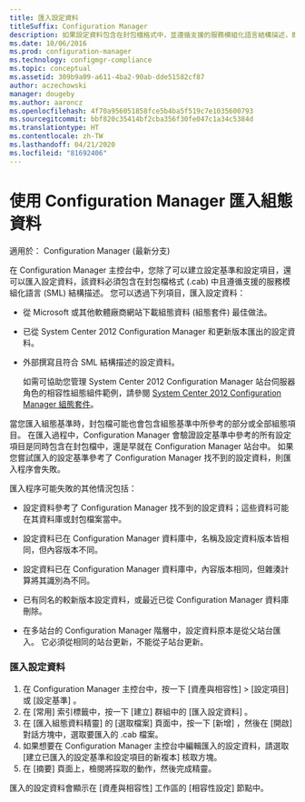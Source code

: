```yaml
---
title: 匯入設定資料
titleSuffix: Configuration Manager
description: 如果設定資料包含在封包檔格式中，並遵循支援的服務模組化語言結構描述，即可匯入設定資料。
ms.date: 10/06/2016
ms.prod: configuration-manager
ms.technology: configmgr-compliance
ms.topic: conceptual
ms.assetid: 309b9a09-a611-4ba2-90ab-dde51582cf87
author: aczechowski
manager: dougeby
ms.author: aaroncz
ms.openlocfilehash: 4f70a956051858fce5b4ba5f519c7e1035600793
ms.sourcegitcommit: bbf820c35414bf2cba356f30fe047c1a34c5384d
ms.translationtype: HT
ms.contentlocale: zh-TW
ms.lasthandoff: 04/21/2020
ms.locfileid: "81692406"
---
```

# <a name="import-configuration-data-with-configuration-manager"></a>使用 Configuration Manager 匯入組態資料

適用於：  Configuration Manager (最新分支)

在 Configuration Manager 主控台中，您除了可以建立設定基準和設定項目，還可以匯入設定資料，該資料必須包含在封包檔格式 (.cab) 中且遵循支援的服務模組化語言 (SML) 結構描述。 您可以透過下列項目，匯入設定資料：  

- 從 Microsoft 或其他軟體廠商網站下載組態資料 (組態套件) 最佳做法。  

- 已從 System Center 2012 Configuration Manager 和更新版本匯出的設定資料。  

- 外部撰寫且符合 SML 結構描述的設定資料。  

  如需可協助您管理 System Center 2012 Configuration Manager 站台伺服器角色的相容性組態組件範例，請參閱 [System Center 2012 Configuration Manager 組態套件](https://www.microsoft.com/download/details.aspx?id=30710&WT.mc_id=rss_alldownloads_all)。  

當您匯入組態基準時，封包檔可能也會包含組態基準中所參考的部分或全部組態項目。 在匯入過程中，Configuration Manager 會驗證設定基準中參考的所有設定項目是同時包含在封包檔中，還是早就在 Configuration Manager 站台中。 如果您嘗試匯入的設定基準參考了 Configuration Manager 找不到的設定資料，則匯入程序會失敗。  

匯入程序可能失敗的其他情況包括：  

-   設定資料參考了 Configuration Manager 找不到的設定資料；這些資料可能在其資料庫或封包檔案當中。  

-   設定資料已在 Configuration Manager 資料庫中，名稱及設定資料版本皆相同，但內容版本不同。  

-   設定資料已在 Configuration Manager 資料庫中，內容版本相同，但雜湊計算將其識別為不同。  

-   已有同名的較新版本設定資料，或最近已從 Configuration Manager 資料庫刪除。  

-   在多站台的 Configuration Manager 階層中，設定資料原本是從父站台匯入。 它必須從相同的站台更新，不能從子站台更新。  

### <a name="import-configuration-data"></a>匯入設定資料  

1.  在 Configuration Manager 主控台中，按一下 [資產與相容性]   > [設定項目]  或 [設定基準]  。
2.  在 [常用]  索引標籤中，按一下 [建立]  群組中的 [匯入設定資料]  。  
3.  在 [匯入組態資料精靈]  的 [選取檔案]  頁面中，按一下 [新增]  ，然後在 [開啟]  對話方塊中，選取要匯入的 .cab 檔案。  
4.  如果想要在 Configuration Manager 主控台中編輯匯入的設定資料，請選取 [建立已匯入的設定基準和設定項目的新複本]  核取方塊。  
5.  在 [摘要]  頁面上，檢閱將採取的動作，然後完成精靈。  

匯入的設定資料會顯示在 [資產與相容性]  工作區的 [相容性設定]  節點中。  
